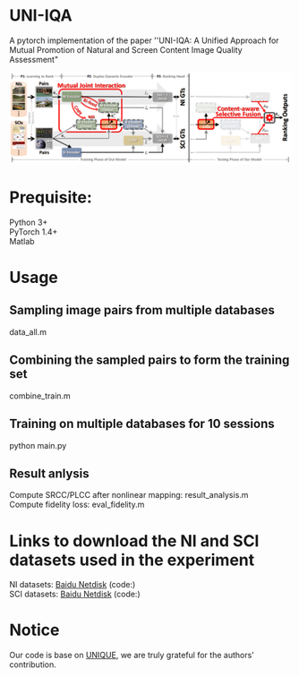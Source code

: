 # UNI-IQA
A pytorch implementation of the paper ''UNI-IQA: A Unified Approach for Mutual Promotion of Natural and Screen Content Image Quality Assessment"

![image](https://github.com/democode123/UNI-IQA/blob/main/pipeline.png)

# Prequisite:
Python 3+  
PyTorch 1.4+  
Matlab  

# Usage
## Sampling image pairs from multiple databases
data_all.m  
## Combining the sampled pairs to form the training set
combine_train.m  
## Training on multiple databases for 10 sessions
python main.py
## Result anlysis
Compute SRCC/PLCC after nonlinear mapping: result_analysis.m  
Compute fidelity loss: eval_fidelity.m

# Links to download the NI and SCI datasets used in the experiment
NI datasets: <a href="https://github.com/zwx8981/UNIQUE">Baidu Netdisk</a> (code:)  
SCI datasets: <a href="https://github.com/zwx8981/UNIQUE">Baidu Netdisk</a> (code:)  

# Notice
Our code is base on <a href="https://github.com/zwx8981/UNIQUE">UNIQUE</a>, we are truly grateful
for the authors' contribution.
